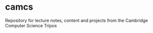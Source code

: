 # camcs
Repository for lecture notes, content and projects from the Cambridge Computer Science Tripos
